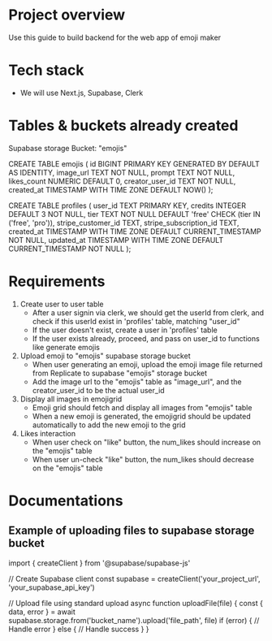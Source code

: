 # Project overview

Use this guide to build backend for the web app of emoji maker

# Tech stack

- We will use Next.js, Supabase, Clerk

# Tables & buckets already created

Supabase storage Bucket: "emojis"

CREATE TABLE emojis (
id BIGINT PRIMARY KEY GENERATED BY DEFAULT AS IDENTITY,
image_url TEXT NOT NULL,
prompt TEXT NOT NULL,
likes_count NUMERIC DEFAULT 0,
creator_user_id TEXT NOT NULL,
created_at TIMESTAMP WITH TIME ZONE DEFAULT NOW()
);

CREATE TABLE profiles (
user_id TEXT PRIMARY KEY,
credits INTEGER DEFAULT 3 NOT NULL,
tier TEXT NOT NULL DEFAULT 'free' CHECK (tier IN ('free', 'pro')),
stripe_customer_id TEXT,
stripe_subscription_id TEXT,
created_at TIMESTAMP WITH TIME ZONE DEFAULT CURRENT_TIMESTAMP NOT NULL,
updated_at TIMESTAMP WITH TIME ZONE DEFAULT CURRENT_TIMESTAMP NOT NULL
);

# Requirements

1. Create user to user table
   - After a user signin via clerk, we should get the userId from clerk, and check if this userId exist in 'profiles' table, matching "user_id"
   - If the user doesn't exist, create a user in 'profiles' table
   - If the user exists already, proceed, and pass on user_id to functions like generate emojis
2. Upload emoji to "emojis" supabase storage bucket
   - When user generating an emoji, upload the emoji image file returned from Replicate to supabase "emojis" storage bucket
   - Add the image url to the "emojis" table as "image_url", and the creator_user_id to be the actual user_id
3. Display all images in emojigrid
   - Emoji grid should fetch and display all images from "emojis" table
   - When a new emoji is generated, the emojigrid should be updated automatically to add the new emoji to the grid
4. Likes interaction
   - When user check on "like" button, the num_likes should increase on the "emojis" table
   - When user un-check "like" button, the num_likes should decrease on the "emojis" table

# Documentations

## Example of uploading files to supabase storage bucket

import { createClient } from '@supabase/supabase-js'

// Create Supabase client
const supabase = createClient('your_project_url', 'your_supabase_api_key')

// Upload file using standard upload
async function uploadFile(file) {
const { data, error } = await supabase.storage.from('bucket_name').upload('file_path', file)
if (error) {
// Handle error
} else {
// Handle success
}
}
